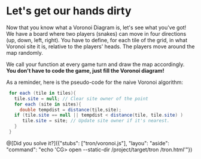 # Let's get our hands dirty

Now that you know what a Voronoi Diagram is, let's see what you've got! We have a board where two players (snakes) can move in four directions (up, down, left, right). You have to define, for each tile of the grid, in what Voronoi site it is, relative to the players' heads. The players move around the map randomly.

We call your function at every game turn and draw the map accordingly. **You don't have to code the game, just fill the Voronoi diagram!**

As a reminder, here is the pseudo-code for the naive Voronoi algorithm:

```csharp
 for each (tile in tiles){
   tile.site = null; // Clear site owner of the point
   for each (site in sites){
     double tempdist = distance(tile,site);
   if (tile.site == null || tempdist < distance(tile, tile.site) )
      tile.site = site; // Update site owner if it's nearest.
   }
 }
```

@[Did you solve it?]({"stubs": ["tron/voronoi.js"], "layou": "aside": "command": "echo 'CG> open --static-dir /project/target/tron /tron.html'"})
